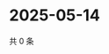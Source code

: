 # 2025-05-14

共 0 条

<!-- BEGIN ZHIHUVIDEO -->
<!-- 最后更新时间 Wed May 14 2025 04:12:58 GMT+0800 (China Standard Time) -->

<!-- END ZHIHUVIDEO -->
